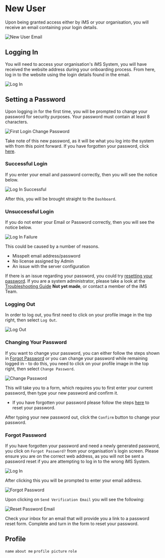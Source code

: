 # New User

Upon being granted access either by iMS or your organisation, you will receive an email containing your login details.

<img src="/img/DocImg/General Information/New_User/New_User_Email.png" alt="New User Email" class="center"/>

## Logging In 

You will need to access your organisation's iMS System, you will have received the website address during your onboarding process. From here, log in to the website using the login details found in the email. 

<img src="/img/DocImg/General Information/New_User/Log_In.png" alt="Log In" class="center"/>

## Setting a Password

Upon logging in for the first time, you will be prompted to change your password for security purposes. Your password must contain at least 8 characters.

<img src="/img/DocImg/General Information/New_User/First_Time_Login_Change_Password.png" alt="First Login Change Password" class="center"/>

Take note of this new password, as it will be what you log into the system with from this point forward.
If you have forgotten your password, click [here][Forgot Password].

### Successful Login

If you enter your email and password correctly, then you will see the notice below.

<img src="/img/DocImg/General Information/New_User/Log_In_Successful.png" alt="Log In Successful" class="center"/>
 
After this, you will be brought straight to the `Dashboard`.

### Unsuccessful Login

If you do not enter your Email or Password correctly, then you will see the notice below.

<img src="/img/DocImg/General Information/New_User/Log_In_Failure.png" alt="Log In Failure" class="center"/>

This could be caused by a number of reasons.
+ Misspelt email address/password
+ No license assigned by Admin
+ An issue with the server configuration

If there is an issue regarding your password, you could try [resetting your password][Forgot Password]. If you are a system administrator, please take a look at the [Troubleshooting Guide][] **Not yet made**, or contact a member of the iMS Team.

### Logging Out

In order to log out, you first need to click on your profile image in the top right, then select `Log Out`.

<img src="/img/DocImg/General Information/New_User/Log_Out.png" alt="Log Out" class="center"/>

### Changing Your Password

If you want to change your password, you can either follow the steps shown in [Forgot Password][] or you can change your password while remaining logged in - to do this, you need to click on your profile image in the top right, then select `Change Password`. 

<img src="/img/DocImg/General Information/New_User/Change_Password.png" alt="Change Password" class="center"/>

This will take you to a form, which requires you to first enter your current password, then type your new password and confirm it.
+ If you have forgotten your password please follow the steps [here][Forgot Password] to reset your password.

After typing your new password out, click the `Confirm` button to change your password. 

### Forgot Password

If you have forgotten your password and need a newly generated password, you click on `Forgot Password?` from your organisation's login screen. Please ensure you are on the correct web address, as you will not be sent a password reset if you are attempting to log in to the wrong iMS System.

<img src="/img/DocImg/General Information/New_User/Log_In.png" alt="Log In" class="center"/>

 
After clicking this you will be prompted to enter your email address.

<img src="/img/DocImg/General Information/New_User/Forgot_Password.png" alt="Forgot Password" class="center"/>


Upon clicking on `Send Verification Email` you will see the following:

<img src="/img/DocImg/General Information/New_User/Reset_Password_Email.png" alt="Reset Password Email" class="center"/>


Check your inbox for an email that will provide you a link to a password reset form. Complete and turn in the form to reset your password.

## Profile

`name`
`about me`
`profile picture`
`role`


[Forgot Password]: #forgot-password "#Forgot-Password"
[Troubleshooting Guide]: ../intro 